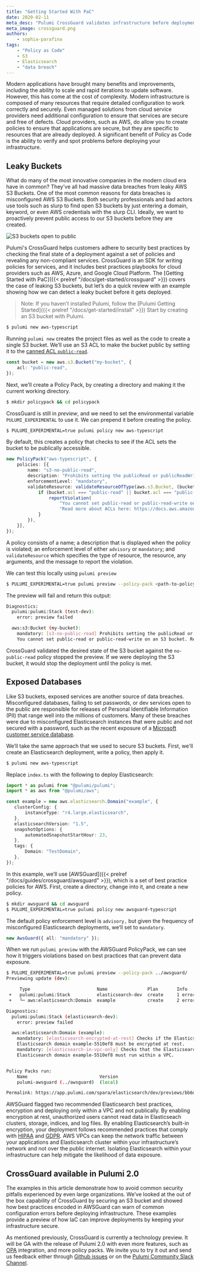 ```yaml
---
title: "Getting Started With PaC"
date: 2020-02-11
meta_desc: "Pulumi CrossGuard validates infrastructure before deployment to prevent data breaches caused by misconfigured services, "
meta_image: crossguard.png
authors:
    - sophia-parafina
tags:
    - "Policy as Code"
    - S3
    - Elasticsearch
    - "data breach"
---
```


Modern applications have brought many benefits and improvements, including the ability to scale and rapid iterations to update software. However, this has come at the cost of complexity. Modern infrastructure is composed of many resources that require detailed configuration to work correctly and securely. Even managed solutions from cloud service providers need additional configuration to ensure that services are secure and free of defects. Cloud providers, such as AWS, do allow you to create policies to ensure that applications are secure, but they are specific to resources that are already deployed. A significant benefit of Policy as Code is the ability to verify and spot problems before deploying your infrastructure.

<!--more-->

## Leaky Buckets

What do many of the most innovative companies in the modern cloud era have in common? They’ve all had massive data breaches from leaky AWS S3 Buckets.  One of the most common reasons for data breaches is misconfigured AWS S3 Buckets. Both security professionals and bad actors use tools such as slurp to find open S3 buckets by just entering a domain, keyword, or even AWS credentials with the slurp CLI. Ideally, we want to proactively prevent public access to our S3 buckets before they are created.

![S3 buckets open to public](Slurp-Amazon-AWS-S3-Bucket-Enumerator.png)

Pulumi's CrossGuard helps customers adhere to security best practices by checking the final state of a deployment against a set of policies and revealing any non-compliant services. CrossGuard is an SDK for writing policies for services, and it includes best practices playbooks for cloud providers such as AWS, Azure, and Google Cloud Platform. The [Getting Started with PaC]({{< prelref "/docs/get-started/crossguard" >}}) covers the case of leaking S3 buckets, but let’s do a quick review with an example showing how we can detect a leaky bucket before it gets deployed.

> Note: If you haven’t installed Pulumi, follow the [Pulumi Getting Started]({{< prelref "/docs/get-started/install" >}})
Start by creating an S3 bucket with Pulumi.

```bash
$ pulumi new aws-typescript
```

 Running `pulumi new` creates the project files as well as the code to create a single S3 bucket. We’ll use an S3 ACL to make the bucket public by setting it to the [canned ACL `public-read`](https://docs.aws.amazon.com/AmazonS3/latest/dev/acl-overview.html#canned-acl).

```ts
const bucket = new aws.s3.Bucket("my-bucket", {
    acl: "public-read",
});
```

Next, we’ll create a Policy Pack, by creating a directory and making it the current working directory.

```bash
$ mkdir policypack && cd policypack
```

CrossGuard is still in *preview*, and we need to set the environmental variable `PULUMI_EXPERIMENTAL` to use it. We can prepend it before creating the policy.

```bash
$ PULUMI_EXPERIMENTAL=true pulumi policy new aws-typescript
```

By default, this creates a policy that checks to see if the ACL sets the bucket to be publically accessible.

```ts
new PolicyPack("aws-typescript", {
    policies: [{
        name: "s3-no-public-read",
        description: "Prohibits setting the publicRead or publicReadWrite permission on AWS S3 buckets.",
        enforcementLevel: "mandatory",
        validateResource: validateResourceOfType(aws.s3.Bucket, (bucket, args, reportViolation) => {
            if (bucket.acl === "public-read" || bucket.acl === "public-read-write") {
                reportViolation(
                    "You cannot set public-read or public-read-write on an S3 bucket. " +
                    "Read more about ACLs here: https://docs.aws.amazon.com/AmazonS3/latest/dev/acl-overview.html");
            }
        }),
    }],
});
```

A policy consists of a name; a description that is displayed when the policy is violated; an enforcement level of either `advisory` or `mandatory`; and `validateResource` which specifies the type of resource, the resource, any arguments, and the message to report the violation.

We can test this locally using `pulumi preview`

```bash
$ PULUMI_EXPERIMENTAL=true pulumi preview --policy-pack <path-to-policy-pack-directory>
```

The preview will fail and return this output:

```bash
Diagnostics:
  pulumi:pulumi:Stack (test-dev):
    error: preview failed

  aws:s3:Bucket (my-bucket):
    mandatory: [s3-no-public-read] Prohibits setting the publicRead or publicReadWrite permission on AWS S3 buckets.
    You cannot set public-read or public-read-write on an S3 bucket. Read more about ACLs here: https://docs.aws.amazon.com/AmazonS3/latest/dev/acl-overview.html
```

CrossGuard validated the desired state of the S3 bucket against the `no-public-read` policy stopped the preview. If we were deploying the S3 bucket, it would stop the deployment until the policy is met.

## Exposed Databases

Like S3 buckets, exposed services are another source of data breaches. Misconfigured databases, failing to set passwords, or dev services open to the public are responsible for releases of Personal Identifiable Information (PII) that range well into the millions of customers. Many of these breaches were due to misconfigured Elasticsearch instances that were public and not secured with a password, such as the recent exposure of a [Microsoft customer service database](https://siliconangle.com/2020/01/22/microsoft-exposes-250m-customer-service-records-via-misconfigured-elasticsearch-database/).

We’ll take the same approach that we used to secure S3 buckets. First, we'll create an Elasticsearch deployment, write a policy, then apply it.

```bash
$ pulumi new aws-typescript
```

Replace `index.ts` with the following to deploy Elasticsearch:

```ts
import * as pulumi from "@pulumi/pulumi";
import * as aws from "@pulumi/aws";

const example = new aws.elasticsearch.Domain("example", {
   clusterConfig: {
       instanceType: "r4.large.elasticsearch",
   },
   elasticsearchVersion: "1.5",
   snapshotOptions: {
       automatedSnapshotStartHour: 23,
   },
   tags: {
       Domain: "TestDomain",
   },
});
```

In this example, we’ll use [AWSGuard]({{< prelref "/docs/guides/crossguard/awsguard" >}}), which is a set of best practice policies for AWS. First, create a directory, change into it, and create a new policy.

```bash
$ mkdir awsguard && cd awsguard
$ PULUMI_EXPERIMENTAL=true pulumi policy new awsguard-typescript
```

The default policy enforcement level is `advisory,` but given the frequency of misconfigured Elasticsearch deployments, we’ll set to `mandatory`.

```ts
new AwsGuard({ all: "mandatory" });
```

When we run `pulumi preview` with the AWSGuard PolicyPack, we can see how it triggers violations based on best practices that can prevent data exposure.

```bash
$ PULUMI_EXPERIMENTAL=true pulumi preview --policy-pack ../awsguard/
Previewing update (dev):

     Type                         Name               Plan       Info
 +   pulumi:pulumi:Stack          elasticsearch-dev  create     1 error
 +   └─ aws:elasticsearch:Domain  example            create     2 errors

Diagnostics:
  pulumi:pulumi:Stack (elasticsearch-dev):
    error: preview failed

  aws:elasticsearch:Domain (example):
    mandatory: [elasticsearch-encrypted-at-rest] Checks if the Elasticsearch Service domains have encryption at rest enabled.
    Elasticsearch domain example-5510ef8 must be encrypted at rest.
    mandatory: [elasticsearch-in-vpc-only] Checks that the Elasticsearch domain is only available within a VPC, and not accessible via a public endpoint.
    Elasticsearch domain example-5510ef8 must run within a VPC.


Policy Packs run:
    Name                           Version
    pulumi-awsguard (../awsguard)  (local)

Permalink: https://app.pulumi.com/spara/elasticsearch/dev/previews/bb6df58f-69aa-485a-99a4-d076bc067b84
```

AWSGuard flagged two recommended Elasticsearch best practices, encryption and deploying only within a VPC and not publically. By enabling encryption at rest, unauthorized users cannot read data in Elasticseach clusters, storage, indices, and log files. By enabling Elasticsearch’s built-in encryption, your deployment follows recommended practices that comply with [HIPAA](https://aspe.hhs.gov/report/health-insurance-portability-and-accountability-act-1996) and [GDPR](https://eugdpr.org/). AWS VPCs can keep the network traffic between your applications and Elasticsearch cluster within your infrastructure’s network and not over the public internet. Isolating Elasticsearch within your infrastructure can help mitigate the likelihood of data exposure.

## CrossGuard available in Pulumi 2.0

The examples in this article demonstrate how to avoid common security pitfalls experienced by even large organizations. We’ve looked at the out of the box capability of CrossGuard by securing an S3 bucket and showed how best practices encoded in AWSGuard can warn of common configuration errors before deploying infrastructure. These examples provide a preview of how IaC can improve deployments by keeping your infrastructure secure.

As mentioned previously, CrossGuard is currently a technology preview. It will be GA with the release of Pulumi 2.0 with even more features, such as [OPA](https://www.openpolicyagent.org/) integration, and more policy packs. We invite you to try it out and send us feedback either through [Github issues](https://github.com/pulumi/pulumi-policy) or on the [Pulumi Community Slack Channel](https://slack.pulumi.com/).

